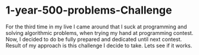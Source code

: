 # 1-year-500-problems-Challenge
For the third time in my live I came around that I suck at programming and solving algorithmic problems, when trying my hand at programming contest. Now, I decided to do be fully prepared and dedicated until next contest. Result of my approach is this challenge I decide to take. Lets see if it works.    


